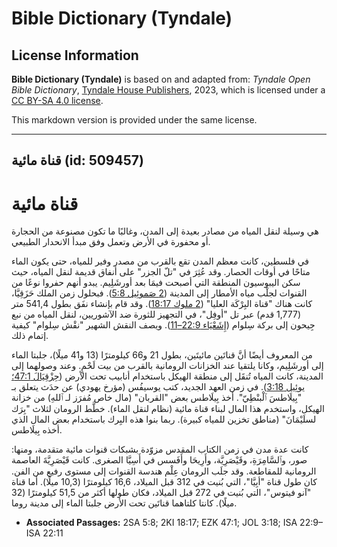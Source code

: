 # Bible Dictionary (Tyndale)

## License Information

**Bible Dictionary (Tyndale)** is based on and adapted from: _Tyndale Open Bible Dictionary_, [Tyndale House Publishers](https://tyndaleopenresources.com/), 2023, which is licensed under a [CC BY-SA 4.0 license](https://creativecommons.org/licenses/by-sa/4.0/legalcode.en).

This markdown version is provided under the same license.



--------------------------------

## قناة مائية (id: 509457)

قناة مائية
==========

هي وسيلة لنقل المياه من مصادر بعيدة إلى المدن، وغالبًا ما تكون مصنوعة من الحجارة أو محفورة في الأرض وتعمل وفق مبدأ الانحدار الطبيعي.

في فلسطين، كانت معظم المدن تقع بالقرب من مصدر وفير للمياه، حتى يكون الماء متاحًا في أوقات الحصار. وقد عُثِرَ في "تلّ الجزر" على أنفاق قديمة لنقل المياه، حيث سكن اليبوسيون المنطقة التي أصبحت فيمَا بعد أورشَلِيم. يبدو أنهم حفروا نوعًا من القنوات لجلْب مياه الأمطار إلى المدينة ([2 صَموئِيل 5:8](https://ref.ly/2Sam5:8)). فبحلول زمن الملك حَزَقِيَّا، كانت هناك "قناة البِرْكَة العليا" ([2 ملوك 18:17](https://ref.ly/2Kgs18:17)). وقد قام بإنشاء نفَق بطول 541,4 متر (1,777 قدم) عبر تل "أوفِل"، في التجهيز للثورة ضد الآشوريين، لنقل المياه من نبع جِيحون إلى بركة سِلوام ([إِشَعْيَاء 22:9–11](https://ref.ly/Isa22:9-Isa22:11)). ويصف النقش الشهير "نقْش سِلوام" كيفية إتمام ذلك.

من المعروف أيضًا أنَّ قناتَين مائيتَين، بطول 21 و66 كيلومترًا (13 و41 ميلًا)، جلبتا الماء إلى أورشَلِيم، وكانا يلتقيا عند الخزانات الرومانية بالقرب من بيت لَحْمٍ. وعند وصولهما إلى المدينة، كانت المياه تُنقَل إلى منطقة الهيكل باستخدام أنابيب تحت الأرض ([حِزْقِيَالَ 47:1؛](https://ref.ly/Ezek47:1) [يوئِيل 3:18](https://ref.ly/Joel3:18)). في زمن العهد الجديد، كتب يوسيفُس (مؤرخ يهودي) عن حدَث يتعلق بـ "بِيلَاطسَ ٱلْبنْطِيّ". أخذ بِيلَاطس بعض "القربان" (مال خاص مُفرَز لـ ٱللهِ) من خزانة الهيكل، واستخدم هذا المال لبناء قناة مائية (نظام لنقل الماء). خطَّط الرومان لثلاث "بِرَك لسلَيْمَانَ" (مناطق تخزين للمياه كبيرة). ربما بنوا هذه البِرك باستخدام بعض المال الذي أخذه بِيلَاطس.

كانت عدة مدن في زمن الكتاب المقدس مزوّدة بشبكات قنوات مائية متقدمة، ومنها: صور، وٱلسَّامِرَةِ، وقَيْصَرِيَّة، وأَرِيحَا وأَفَسس في أَسِيَّا الصغرى. كانت قَيْصَرِيَّةَ العاصمة الرومانية للمقاطعة. وقد جلَب الرومان عِلْم هندسة القنوات إلى مستوى رفيع من الفن. كان طول قناة "أبِيَّا"، التي بُنيت في 312 قبل الميلاد، 16,6 كيلومترًا (10,3 ميلًا). أما قناة "آنو فيتوس"، التي بُنيت في 272 قبل الميلاد، فكان طولها أكثر من 51,5 كيلومترًا (32 ميلًا). كانتا كلتاهما قناتَين تحت الأرض جلبتا الماء إلى مدينة روما.

* **Associated Passages:** 2SA 5:8; 2KI 18:17; EZK 47:1; JOL 3:18; ISA 22:9–ISA 22:11

